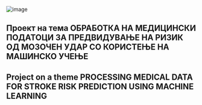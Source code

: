 ![image](https://github.com/user-attachments/assets/354bc31f-1352-47e6-8901-f11573d615d6)

<h2>Проект на тема ОБРАБОТКА НА МЕДИЦИНСКИ ПОДАТОЦИ ЗА ПРЕДВИДУВАЊЕ НА РИЗИК ОД МОЗОЧЕН УДАР СО КОРИСТЕЊЕ НА МАШИНСКО УЧЕЊЕ<h2/>
<h2>Project on a theme PROCESSING MEDICAL DATA FOR STROKE RISK PREDICTION USING MACHINE LEARNING<h2/>
